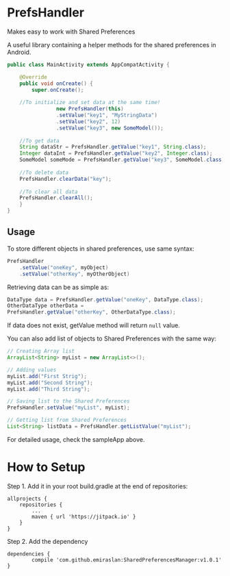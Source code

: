# PrefsHandler

Makes easy to work with Shared Preferences

A useful library containing a helper methods for the shared preferences in Android.

```Java
public class MainActivity extends AppCompatActivity {

    @Override
    public void onCreate() {
        super.onCreate();
	
	//To initialize and set data at the same time!
                new PrefsHandler(this)
                .setValue("key1", "MyStringData")
                .setValue("key2", 12)
                .setValue("key3", new SomeModel());
		
	//To get data
	String dataStr = PrefsHandler.getValue("key1", String.class);
	Integer dataInt = PrefsHandler.getValue("key2", Integer.class);
	SomeModel someMode = PrefsHandler.getValue("key3", SomeModel.class);
	
	//To delete data
	PrefsHandler.clearData("key");
	
	//To clear all data
	PrefsHandler.clearAll();
    }
}
```


## Usage

To store different objects in shared preferences, use same syntax:

````Java
PrefsHandler
	.setValue("oneKey", myObject)
	.setValue("otherKey", myOtherObject)
````
 
Retrieving data can be as simple as:

````Java
DataType data = PrefsHandler.getValue("oneKey", DataType.class);
OtherDataType otherData = 
PrefsHandler.getValue("otherKey", OtherDataType.class);
````
If data does not exist, getValue method will return `null` value.

You can also add list of objects to Shared Preferences with the same way:

````Java
// Creating Array list 
ArrayList<String> myList = new ArrayList<>();

// Adding values
myList.add("First Strig");
myList.add("Second String");
myList.add("Third String");

// Saving list to the Shared Preferences
PrefsHandler.setValue("myList", myList);

// Getting list from Shared Preferences
List<String> listData = PrefsHandler.getListValue("myList");
````

For detailed usage, check the sampleApp above.

# How to Setup
Step 1. Add it in your root build.gradle at the end of repositories:

	allprojects {
		repositories {
			...
			maven { url 'https://jitpack.io' }
		}
	}
  
Step 2. Add the dependency

	dependencies {
	        compile 'com.github.emiraslan:SharedPreferencesManager:v1.0.1'
	}
	
